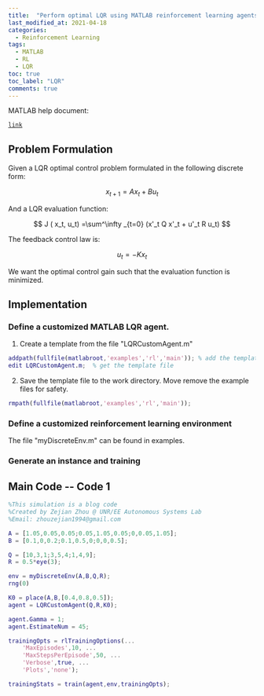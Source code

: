 ```yaml
---
title:  "Perform optimal LQR using MATLAB reinforcement learning agents"
last_modified_at: 2021-04-18
categories: 
  - Reinforcement Learning
tags:
  - MATLAB
  - RL
  - LQR
toc: true
toc_label: "LQR"
comments: true
---
```


MATLAB help document: 

[`link`](https://ww2.mathworks.cn/help/reinforcement-learning/ug/custom-agents.html)  


## Problem Formulation 

Given a LQR optimal control problem formulated in the following discrete form:

$$
x_{t+1}=Ax_t+Bu_t
$$

And a LQR evaluation function:

$$
J ( x_t, u_t) =\sum^\infty _{t=0} (x'_t Q x'_t + u'_t R u_t)
$$

The feedback control law is:

$$
u_t = -K x_t
$$

We want the optimal control gain such that the evaluation function is minimized. 

## Implementation 

### Define a customized MATLAB LQR agent. 

1. Create a template from the file "LQRCustomAgent.m"

```matlab
addpath(fullfile(matlabroot,'examples','rl','main')); % add the template path
edit LQRCustomAgent.m;	% get the template file
```
   
2. Save the template file to the work directory. Move remove the example files for safety.

```matlab
rmpath(fullfile(matlabroot,'examples','rl','main')); 
```

### Define a customized reinforcement learning environment 

The file "myDiscreteEnv.m" can be found in examples.

### Generate an instance and training 

## Main Code -- Code 1

```matlab
%This simulation is a blog code
%Created by Zejian Zhou @ UNR/EE Autonomous Systems Lab
%Email: zhouzejian1994@gmail.com

A = [1.05,0.05,0.05;0.05,1.05,0.05;0,0.05,1.05];
B = [0.1,0,0.2;0.1,0.5,0;0,0,0.5]; 

Q = [10,3,1;3,5,4;1,4,9]; 
R = 0.5*eye(3);

env = myDiscreteEnv(A,B,Q,R);
rng(0)

K0 = place(A,B,[0.4,0.8,0.5]);
agent = LQRCustomAgent(Q,R,K0);

agent.Gamma = 1;
agent.EstimateNum = 45;

trainingOpts = rlTrainingOptions(...
    'MaxEpisodes',10, ...
    'MaxStepsPerEpisode',50, ...
    'Verbose',true, ...
    'Plots','none');

trainingStats = train(agent,env,trainingOpts);
```

